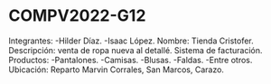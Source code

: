 # COMPV2022-G12
Integrantes: -Hilder Díaz. -Isaac López. Nombre: Tienda Cristofer. Descripción: venta de ropa nueva al detallé. Sistema de facturación. Productos: -Pantalones. -Camisas. -Blusas. -Faldas. -Entre otros. Ubicación: Reparto Marvin Corrales, San Marcos, Carazo.
